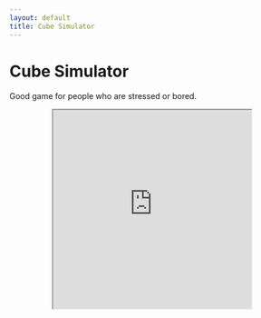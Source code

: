 ```yaml
---
layout: default
title: Cube Simulator
---
```

<html lang="{{ site.lang | default: "en-US" }}">
  <head>
    <meta charset="UTF-8">
    <title>Cube Simulator</title>
    </head>
  <body>
<html lang="{{ site.lang | default: "en-US" }}">
  <head>
    <meta name="viewport" content="width=device-width, initial-scale=1">
    <meta charset="utf-8">
	<link rel="stylesheet" href="{{ site.baseurl }}/cube/cube.css">
  </head>
  <body>
<h1>Cube Simulator</h1>
<p>Good game for people who are stressed or bored.</p>
    <p style="text-align: center;"><iframe style="margin: auto; width: 350px; height: 350px; overflow: hidden;" src="https://html-online.com/demo/css3-cube/" width="400" height="400" scrolling="no">Iframes not supported</iframe></p>
 </body>
</html>
